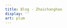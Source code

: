 ```yaml
---
title: Blog - Zhaichanghao
display: ''
art: plum
---
```


<SubNav />

<ListPosts only-date type="blog" />
